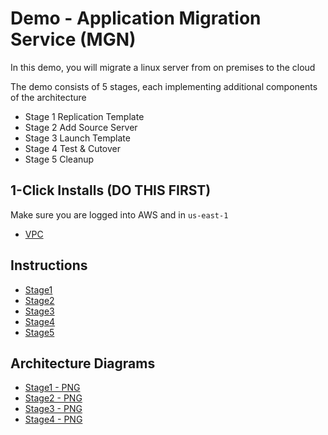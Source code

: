 # Demo - Application Migration Service (MGN)

In this demo, you will migrate a linux server from on premises to the cloud

The demo consists of 5 stages, each implementing additional components of the architecture
- Stage 1 Replication Template
- Stage 2 Add Source Server
- Stage 3 Launch Template
- Stage 4 Test & Cutover
- Stage 5 Cleanup

## 1-Click Installs (DO THIS FIRST)

Make sure you are logged into AWS and in `us-east-1`

- [VPC](https://us-east-1.console.aws.amazon.com/cloudformation/home?region=us-east-1#/stacks/create/review?templateURL=https://s3.us-east-1.amazonaws.com/flortechconsultancy-cloudformation-templates/aws-application-migration-service/aws-application-migration-service-base-template.yaml&stackName=AWSMGNStack)

## Instructions

- [Stage1](https://github.com/fldbock/aws-application-migration-service/blob/main/02_LABINSTRUCTIONS/STAGE1.md)
- [Stage2](https://github.com/fldbock/aws-application-migration-service/blob/main/02_LABINSTRUCTIONS/STAGE2.md)
- [Stage3](https://github.com/fldbock/aws-application-migration-service/blob/main/02_LABINSTRUCTIONS/STAGE3.md)
- [Stage4](https://github.com/fldbock/aws-application-migration-service/blob/main/02_LABINSTRUCTIONS/STAGE4.md)
- [Stage5](https://github.com/fldbock/aws-application-migration-service/blob/main/02_LABINSTRUCTIONS/STAGE5.md)

## Architecture Diagrams

- [Stage1 - PNG](https://github.com/fldbock/aws-application-migration-service/blob/main/02_LABINSTRUCTIONS/STAGE1.png)
- [Stage2 - PNG](https://github.com/fldbock/aws-application-migration-service/blob/main/02_LABINSTRUCTIONS/STAGE2.png)
- [Stage3 - PNG](https://github.com/fldbock/aws-application-migration-service/blob/main/02_LABINSTRUCTIONS/STAGE3.png)
- [Stage4 - PNG](https://github.com/fldbock/aws-application-migration-service/blob/main/02_LABINSTRUCTIONS/STAGE4.png)


